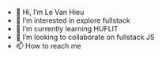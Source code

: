 - 👋 Hi, I’m Le Van Hieu
- 👀 I’m interested in explore fullstack
- 🌱 I’m currently learning HUFLIT 
- 💞️ I’m looking to collaborate on fullstack JS
- 📫 How to reach me

<!---
LeVanHieu0509/LeVanHieu0509 is a ✨ special ✨ repository because its `README.md` (this file) appears on your GitHub profile.
You can click the Preview link to take a look at your changes.
--->
